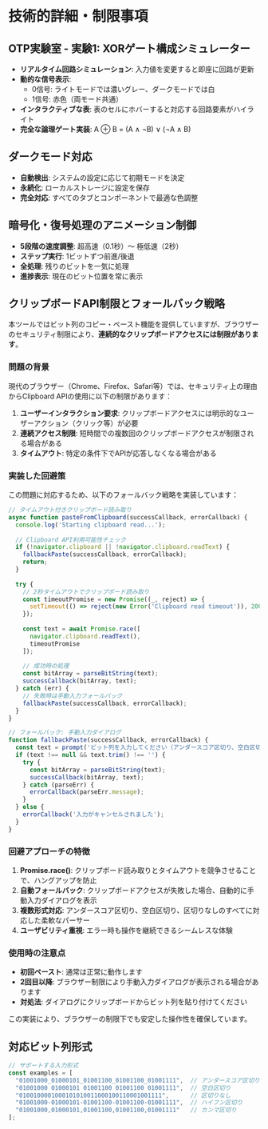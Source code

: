 # 技術的詳細・制限事項

## OTP実験室 - 実験1: XORゲート構成シミュレーター
- **リアルタイム回路シミュレーション**: 入力値を変更すると即座に回路が更新
- **動的な信号表示**: 
  - 0信号: ライトモードでは濃いグレー、ダークモードでは白
  - 1信号: 赤色（両モード共通）
- **インタラクティブな表**: 表のセルにホバーすると対応する回路要素がハイライト
- **完全な論理ゲート実装**: A ⊕ B = (A ∧ ¬B) ∨ (¬A ∧ B)

## ダークモード対応
- **自動検出**: システムの設定に応じて初期モードを決定
- **永続化**: ローカルストレージに設定を保存
- **完全対応**: すべてのタブとコンポーネントで最適な色調整

## 暗号化・復号処理のアニメーション制御
- **5段階の速度調整**: 超高速（0.1秒）〜 極低速（2秒）
- **ステップ実行**: 1ビットずつ前進/後退
- **全処理**: 残りのビットを一気に処理
- **進捗表示**: 現在のビット位置を常に表示

## クリップボードAPI制限とフォールバック戦略

本ツールではビット列のコピー・ペースト機能を提供していますが、ブラウザーのセキュリティ制限により、**連続的なクリップボードアクセスには制限があります**。

### 問題の背景

現代のブラウザー（Chrome、Firefox、Safari等）では、セキュリティ上の理由からClipboard APIの使用に以下の制限があります：

1. **ユーザーインタラクション要求**: クリップボードアクセスには明示的なユーザーアクション（クリック等）が必要
2. **連続アクセス制限**: 短時間での複数回のクリップボードアクセスが制限される場合がある
3. **タイムアウト**: 特定の条件下でAPIが応答しなくなる場合がある

### 実装した回避策

この問題に対応するため、以下のフォールバック戦略を実装しています：

```javascript
// タイムアウト付きクリップボード読み取り
async function pasteFromClipboard(successCallback, errorCallback) {
  console.log('Starting clipboard read...');
  
  // Clipboard API利用可能性チェック
  if (!navigator.clipboard || !navigator.clipboard.readText) {
    fallbackPaste(successCallback, errorCallback);
    return;
  }
  
  try {
    // 2秒タイムアウトでクリップボード読み取り
    const timeoutPromise = new Promise((_, reject) => {
      setTimeout(() => reject(new Error('Clipboard read timeout')), 2000);
    });
    
    const text = await Promise.race([
      navigator.clipboard.readText(),
      timeoutPromise
    ]);
    
    // 成功時の処理
    const bitArray = parseBitString(text);
    successCallback(bitArray, text);
  } catch (err) {
    // 失敗時は手動入力フォールバック
    fallbackPaste(successCallback, errorCallback);
  }
}

// フォールバック: 手動入力ダイアログ
function fallbackPaste(successCallback, errorCallback) {
  const text = prompt('ビット列を入力してください（アンダースコア区切り、空白区切り、区切りなしに対応）:');
  if (text !== null && text.trim() !== '') {
    try {
      const bitArray = parseBitString(text);
      successCallback(bitArray, text);
    } catch (parseErr) {
      errorCallback(parseErr.message);
    }
  } else {
    errorCallback('入力がキャンセルされました');
  }
}
```

### 回避アプローチの特徴

1. **Promise.race()**: クリップボード読み取りとタイムアウトを競争させることで、ハングアップを防止
2. **自動フォールバック**: クリップボードアクセスが失敗した場合、自動的に手動入力ダイアログを表示
3. **複数形式対応**: アンダースコア区切り、空白区切り、区切りなしのすべてに対応した柔軟なパーサー
4. **ユーザビリティ重視**: エラー時も操作を継続できるシームレスな体験

### 使用時の注意点

- **初回ペースト**: 通常は正常に動作します
- **2回目以降**: ブラウザー制限により手動入力ダイアログが表示される場合があります
- **対処法**: ダイアログにクリップボードからビット列を貼り付けてください

この実装により、ブラウザーの制限下でも安定した操作性を確保しています。

## 対応ビット列形式

```javascript
// サポートする入力形式
const examples = [
  "01001000_01000101_01001100_01001100_01001111",  // アンダースコア区切り
  "01001000 01000101 01001100 01001100 01001111",  // 空白区切り
  "0100100001000101010011000100110001001111",      // 区切りなし
  "01001000-01000101-01001100-01001100-01001111",  // ハイフン区切り
  "01001000,01000101,01001100,01001100,01001111"   // カンマ区切り
];
```